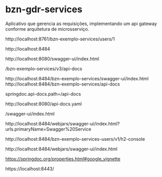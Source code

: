# bzn-gdr-services
 Aplicativo que gerencia as requisições, implementando um api gateway conforme arquitetura de microsserviço.


http://localhost:8761/bzn-exemplo-services/users/1

http://localhost:8484

http://localhost:8080/swagger-ui/index.html

/bzn-exemplo-services/v3/api-docs

http://localhost:8484/bzn-exemplo-services/swagger-ui/index.html
http://localhost:8484/bzn-exemplo-services/api-docs

springdoc.api-docs.path=/api-docs

http://localhost:8080/api-docs.yaml

/swagger-ui/index.html

http://localhost:8484/webjars/swagger-ui/index.html?urls.primaryName=Swagger%20Service

http://localhost:8484/bzn-exemplo-services-users/v1/h2-console

http://localhost:8484/webjars/swagger-ui/index.html

https://springdoc.org/properties.html#google_vignette

https://localhost:8443/